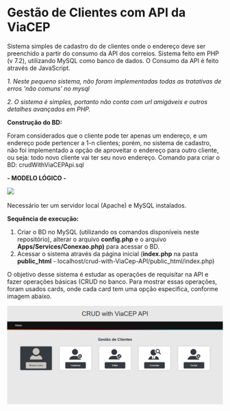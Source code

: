 # Gestão de Clientes com API da ViaCEP

Sistema simples de cadastro do de clientes onde o endereço deve ser preenchido a partir do consumo da API dos correios.
Sistema feito em PHP (v 7.2), utilizando MySQL como banco de dados.
O Consumo da API é feito através de JavaScript.

*1. Neste pequeno sistema, não foram implementadas todas as tratativas de erros 'não comuns' no mysql*

*2. O sistema é simples, portanto não conta com url amigáveis e outros detalhes avançados em PHP.*

**Construção do BD:**

Foram considerados que o cliente pode ter apenas um endereço, e um endereço pode pertencer a 1-n clientes; porém, no sistema de cadastro, não foi implementado a opção de aproveitar o endereço para outro cliente, ou seja: todo novo cliente vai ter seu novo endereço.
Comando para criar o BD: crudWithViaCEPApi.sql


**- MODELO LÓGICO -**

![](/prints/modelo%20lógico.png)

Necessário ter um servidor local (Apache) e MySQL instalados.

**Sequência de execução:**
1. Criar o BD no MySQL (utilizando os comandos disponíveis neste repositório), alterar o arquivo **config.php** e o arquivo **Apps/Services/Conexao.php)** para acessar o BD.
2. Acessar o sistema através da página inicial (**index.php** na pasta **public_html** - localhost/crud-with-ViaCep-API/public_html/index.php)

O objetivo desse sistema é estudar as operações de requisitar na API e fazer operações básicas (CRUD no banco. 
Para mostrar essas operações, foram usados cards, onde cada card tem uma opção especifica, conforme imagem abaixo.

![](/prints/crud%20with%20viacep%20api%20-%20home.png)
